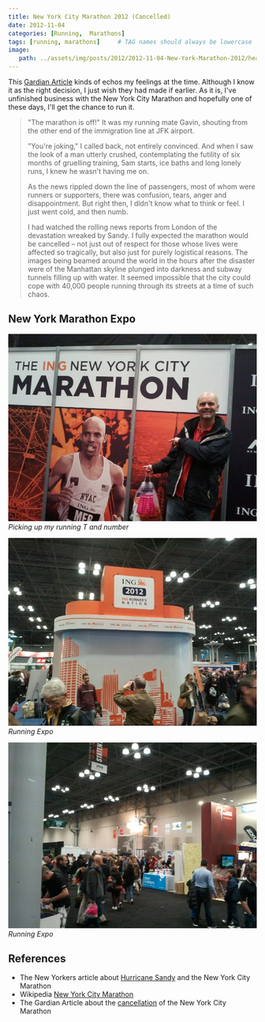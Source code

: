 ```yaml
---
title: New York City Marathon 2012 (Cancelled)
date: 2012-11-04
categories: [Running,  Marathons]
tags: [running, marathons]     # TAG names should always be lowercase
image:
   path: ../assets/img/posts/2012/2012-11-04-New-York-Marathon-2012/header.webp
---
```


This [Gardian Article](https://www.theguardian.com/world/2012/nov/03/new-york-marathon-cancellation-decision) kinds of echos my feelings at the time. Although I know it as the right decision, I just wish they had made if earlier. As it is, I've unfinished business with the New York City Marathon and hopefully one of these days, I'll get the chance to run it.

> "The marathon is off!" It was my running mate Gavin, shouting from the other end of the immigration line at JFK airport.
>
> "You're joking," I called back, not entirely convinced. And when I saw the look of a man utterly crushed, contemplating the futility of six months of gruelling training, 5am starts, ice baths and long lonely runs, I knew he wasn't having me on.
>
> As the news rippled down the line of passengers, most of whom were runners or supporters, there was confusion, tears, anger and disappointment. But right then, I didn't know what to think or feel. I just went cold, and then numb.
>
> I had watched the rolling news reports from London of the devastation wreaked by Sandy. I fully expected the marathon would be cancelled – not just out of respect for those whose lives were affected so tragically, but also just for purely logistical reasons. The images being beamed around the world in the hours after the disaster were of the Manhattan skyline plunged into darkness and subway tunnels filling up with water. It seemed impossible that the city could cope with 40,000 people running through its streets at a time of such chaos.

## New York Marathon Expo

![Picking up my number](../assets/img/posts/2012/2012-11-04-New-York-Marathon-2012/2012-11-02-16.34.16.webp)_Picking up my running T and number_

![Running Expo](../assets/img/posts/2012/2012-11-04-New-York-Marathon-2012/2012-11-02-16.33.29.webp)
_Running Expo_

![Running Expo](../assets/img/posts/2012/2012-11-04-New-York-Marathon-2012/2012-11-02-16.33.40.webp)
_Running Expo_

## References

* The New Yorkers article about [Hurricane Sandy](https://www.newyorker.com/news/news-desk/the-marathon-is-cancelledfinally) and the New York City Marathon
* Wikipedia [New York City Marathon](https://en.wikipedia.org/wiki/New_York_City_Marathon)
* The Gardian Article about the [cancellation](https://www.theguardian.com/world/2012/nov/03/new-york-marathon-cancellation-decision) of the New York City Marathon
